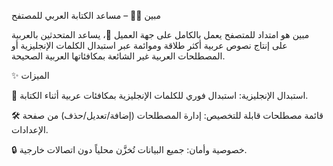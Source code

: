 مبين ✍🏻 – مساعد الكتابة العربي للمصتفح

مبين هو امتداد للمتصفح يعمل بالكامل على جهة العميل 🚀، يساعد المتحدثين بالعربية على إنتاج نصوص عربية أكثر طلاقة وموائمة عبر استبدال الكلمات الإنجليزية أو المصطلحات العربية غير الشائعة بمكافئاتها العربية الصحيحة.

✨ الميزات

📝 استبدال الإنجليزية: استبدال فوري للكلمات الإنجليزية بمكافئات عربية أثناء الكتابة.

🛠️ قائمة مصطلحات قابلة للتخصيص: إدارة المصطلحات (إضافة/تعديل/حذف) من صفحة الإعدادات.

🔒 خصوصية وأمان: جميع البيانات تُخزَّن محلياً دون اتصالات خارجية.
